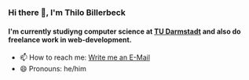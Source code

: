### Hi there 👋, I'm Thilo Billerbeck
#### I'm currently studiyng computer science at [TU Darmstadt](https://www.tu-darmstadt.de/) and also do freelance work in web-development.

- 📫 How to reach me: [Write me an E-Mail](mailto:thilo.billerbeck@officerent.de) 
- 😄 Pronouns: he/him 
